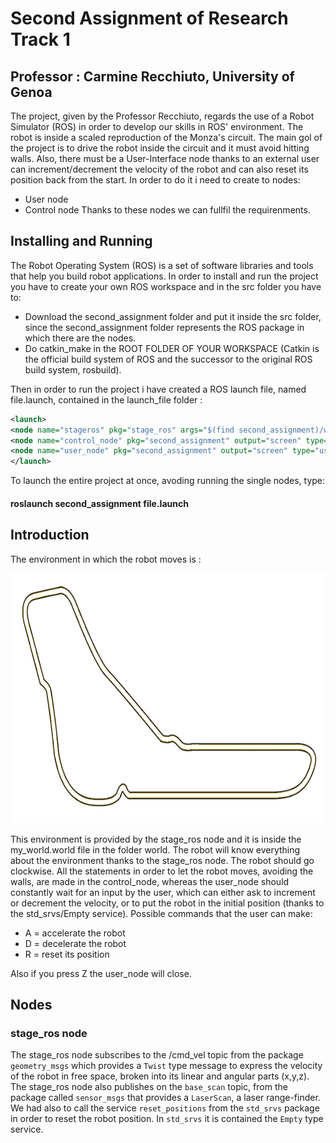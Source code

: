 Second Assignment of Research Track 1 
================================
## Professor : Carmine Recchiuto, University of Genoa

The project, given by the Professor Recchiuto, regards the use of a Robot Simulator (ROS) in order to develop our skills in ROS' environment. The robot is inside a scaled reproduction of the Monza's circuit. The main gol of the project is to drive the robot inside the circuit and it must avoid hitting walls. Also, there must be a User-Interface node thanks to an external user can increment/decrement the velocity of the robot and can also reset its position back from the start. In order to do it i need to create to nodes:
* User node 
* Control node 
Thanks to these nodes we can fullfil the requirenments. 

Installing and Running
----------------------
The Robot Operating System (ROS) is a set of software libraries and tools that help you build robot applications. In order to install and run the project you have to create your own ROS workspace and in the src folder you have to:
* Download the second_assignment folder and put it inside the src folder, since the second_assignment folder represents the ROS package in which there are the nodes.
* Do catkin_make in the ROOT FOLDER OF YOUR WORKSPACE (Catkin is the official build system of ROS and the successor to the original ROS build system, rosbuild).

Then in order to run the project i have created a ROS launch file, named file.launch, contained in the launch_file folder : 

```xml
<launch>
<node name="stageros" pkg="stage_ros" args="$(find second_assignment)/world/my_world.world" type="stageros"/>
<node name="control_node" pkg="second_assignment" output="screen" type="control_node"/>
<node name="user_node" pkg="second_assignment" output="screen" type="user_node"/>
</launch>
```
To launch the entire project at once, avoding running the single nodes, type: 
#### roslaunch second_assignment file.launch

Introduction
------------
The environment in which the robot moves is :

<p align="center">
<img src="https://github.com/LoreBene99/RT1_Assignment2/blob/main/images/map.png" width="550" height="400">
</p>

This environment is provided by the stage_ros node and it is inside the my_world.world file in the folder world. The robot will know everything about the environment thanks to the stage_ros node.
The robot should go clockwise.
All the statements in order to let the robot moves, avoiding the walls, are made in the control_node, whereas the user_node should constantly wait for an input by the user, which can either ask to increment or decrement the velocity, or to put the robot in the initial position (thanks to the std_srvs/Empty service). 
Possible commands that the user can make:
* A = accelerate the robot
* D = decelerate the robot
* R = reset its position

Also if you press Z the user_node will close. 

Nodes
-----
### stage_ros node 

The stage_ros node subscribes to the /cmd_vel topic from the package `geometry_msgs` which provides a `Twist` type message to express the velocity of the robot in free space, broken into its linear and angular parts (x,y,z).
The stage_ros node also publishes on the `base_scan` topic, from the package called `sensor_msgs` that provides a `LaserScan`, a laser range-finder.
We had also to call the service `reset_positions` from the `std_srvs` package in order to reset the robot position. In `std_srvs` it is contained the `Empty` type service.



